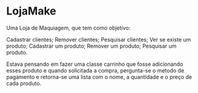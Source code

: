 # LojaMake

Uma Loja de Maquiagem, que tem como objetivo:

Cadastrar clientes;
Remover clientes;
Pesquisar clientes;
Ver se existe um produto;
Cadastrar um produto;
Remover um produto;
Pesquisar um produto.

Estava pensando em fazer uma classe carrinho que fosse adicionando esses produto e quando solicitada a compra, pergunta-se o metodo de pagamento e retorna-se uma lista
com o nome, a quantidade e o preço de cada produto.


